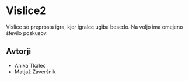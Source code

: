 # Vislice2

Vislice so preprosta igra, kjer igralec ugiba besedo. Na voljo ima omejeno število poskusov.

## Avtorji

* Anika Tkalec
* Matjaž Zaveršnik
